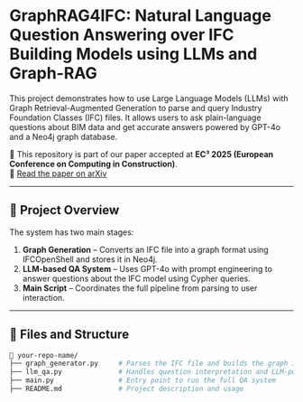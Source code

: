 # GraphRAG4IFC: Natural Language Question Answering over IFC Building Models using LLMs and Graph-RAG
This project demonstrates how to use Large Language Models (LLMs) with Graph Retrieval-Augmented Generation to parse and query Industry Foundation Classes (IFC) files. It allows users to ask plain-language questions about BIM data and get accurate answers powered by GPT-4o and a Neo4j graph database.

📄 This repository is part of our paper accepted at **EC³ 2025 (European Conference on Computing in Construction)**.  
🔗 [Read the paper on arXiv](https://arxiv.org/abs/2504.16813)

---

## 🚀 Project Overview

The system has two main stages:

1. **Graph Generation** – Converts an IFC file into a graph format using IFCOpenShell and stores it in Neo4j.
2. **LLM-based QA System** – Uses GPT-4o with prompt engineering to answer questions about the IFC model using Cypher queries.
3. **Main Script** – Coordinates the full pipeline from parsing to user interaction.

---

## 📁 Files and Structure

```bash
📂 your-repo-name/
├── graph_generator.py     # Parses the IFC file and builds the graph in Neo4j
├── llm_qa.py              # Handles question interpretation and LLM-powered Cypher query generation
├── main.py                # Entry point to run the full QA system
├── README.md              # Project description and usage


